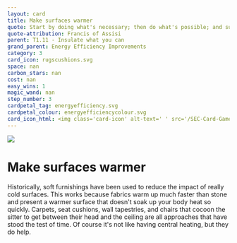 ```yaml
---
layout: card
title: Make surfaces warmer
quote: Start by doing what's necessary; then do what's possible; and suddenly you are doing the impossible.
quote-attribution: Francis of Assisi
parent: T1.11 - Insulate what you can
grand_parent: Energy Efficiency Improvements 
category: 3
card_icon: rugscushions.svg
space: nan
carbon_stars: nan
cost: nan
easy_wins: 1
magic_wand: nan
step_number: 3
cardpetal_tag: energyefficiency.svg
cardpetal_colour: energyefficiencycolour.svg
card_icon_html: <img class='card-icon' alt-text=' ' src='/SEC-Card-Game/graphics/card_icons/rugscushions.svg'>
---
```


<img class='card-icon' alt-text=' ' src='/SEC-Card-Game/graphics/card_icons/rugscushions.svg'>
<h1>Make surfaces warmer</h1>

<p>Historically, soft furnishings have been used to reduce the impact of really cold surfaces.  This works because fabrics warm up much faster than stone and present a warmer surface that doesn't soak up your body heat so quickly.  Carpets, seat cushions, wall tapestries, and chairs that cocoon the sitter to get between their head and the ceiling are all approaches that have stood the test of time.  Of course it's not like having central heating, but they do help.</p> 

